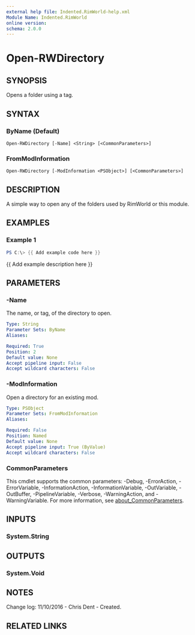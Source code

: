 ```yaml
---
external help file: Indented.RimWorld-help.xml
Module Name: Indented.RimWorld
online version:
schema: 2.0.0
---
```


# Open-RWDirectory

## SYNOPSIS
Opens a folder using a tag.

## SYNTAX

### ByName (Default)
```
Open-RWDirectory [-Name] <String> [<CommonParameters>]
```

### FromModInformation
```
Open-RWDirectory [-ModInformation <PSObject>] [<CommonParameters>]
```

## DESCRIPTION
A simple way to open any of the folders used by RimWorld or this module.

## EXAMPLES

### Example 1
```powershell
PS C:\> {{ Add example code here }}
```

{{ Add example description here }}

## PARAMETERS

### -Name
The name, or tag, of the directory to open.

```yaml
Type: String
Parameter Sets: ByName
Aliases:

Required: True
Position: 2
Default value: None
Accept pipeline input: False
Accept wildcard characters: False
```

### -ModInformation
Open a directory for an existing mod.

```yaml
Type: PSObject
Parameter Sets: FromModInformation
Aliases:

Required: False
Position: Named
Default value: None
Accept pipeline input: True (ByValue)
Accept wildcard characters: False
```

### CommonParameters
This cmdlet supports the common parameters: -Debug, -ErrorAction, -ErrorVariable, -InformationAction, -InformationVariable, -OutVariable, -OutBuffer, -PipelineVariable, -Verbose, -WarningAction, and -WarningVariable. For more information, see [about_CommonParameters](http://go.microsoft.com/fwlink/?LinkID=113216).

## INPUTS

### System.String
## OUTPUTS

### System.Void
## NOTES
Change log:
    11/10/2016 - Chris Dent - Created.

## RELATED LINKS
